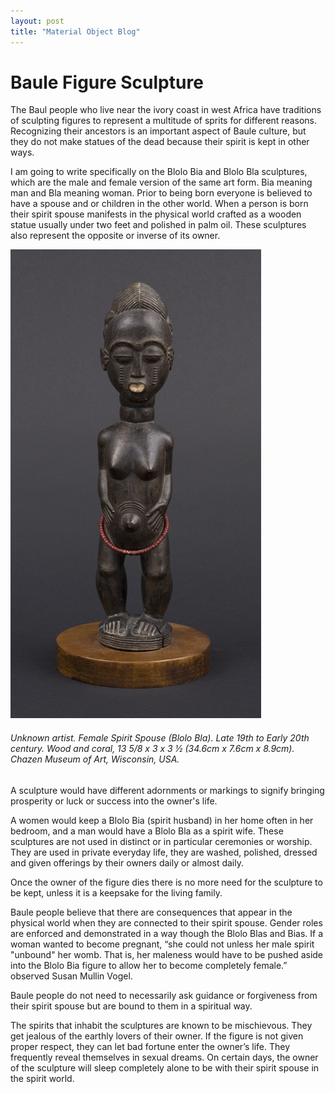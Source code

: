 ```yaml
---
layout: post
title: "Material Object Blog"
---
```

# Baule Figure Sculpture
The Baul people who live near the ivory coast in west Africa have traditions of sculpting figures to represent a multitude of sprits for different reasons. Recognizing their ancestors is an important aspect of Baule culture, but they do not make statues of the dead because their spirit is kept in other ways.  

I am going to write specifically on the Blolo Bia and Blolo Bla sculptures, which are the male and female version of the same art form. Bia meaning man and Bla meaning woman. Prior to being born everyone is believed to have a spouse and or children in the other world. When a person is born their spirit spouse manifests in the physical world crafted as a wooden statue usually under two feet and polished in palm oil. These sculptures also represent the opposite or inverse of its owner.  

![statue](https://raw.githubusercontent.com/lalalaney/Blog-Assignment/refs/heads/master/assets/statue.jpg)
###### Unknown artist. Female Spirit Spouse (Blolo Bla). Late 19th to Early 20th century. Wood and coral, 13 5/8 x 3 x 3 ½ (34.6cm x 7.6cm x 8.9cm). Chazen Museum of Art, Wisconsin, USA. 


A sculpture would have different adornments or markings to signify bringing prosperity or luck or success into the owner's life.  

A women would keep a Blolo Bia (spirit husband) in her home often in her bedroom, and a man would have a Blolo Bla as a spirit wife. These sculptures are not used in distinct or in particular ceremonies or worship. They are used in private everyday life, they are washed, polished, dressed and given offerings by their owners daily or almost daily.  

Once the owner of the figure dies there is no more need for the sculpture to be kept, unless it is a keepsake for the living family.  

Baule people believe that there are consequences that appear in the physical world when they are connected to their spirit spouse. Gender roles are enforced and demonstrated in a way though the Blolo Blas and Bias. If a woman wanted to become pregnant, “she could not unless her male spirit "unbound" her womb. That is, her maleness would have to be pushed aside into the Blolo Bia figure to allow her to become completely female.” observed Susan Mullin Vogel.  



Baule people do not need to necessarily ask guidance or forgiveness from their spirit spouse but are bound to them in a spiritual way. 

The spirits that inhabit the sculptures are known to be mischievous. They get jealous of the earthly lovers of their owner. If the figure is not given proper respect, they can let bad fortune enter the owner’s life. They frequently reveal themselves in sexual dreams. On certain days, the owner of the sculpture will sleep completely alone to be with their spirit spouse in the spirit world.  
